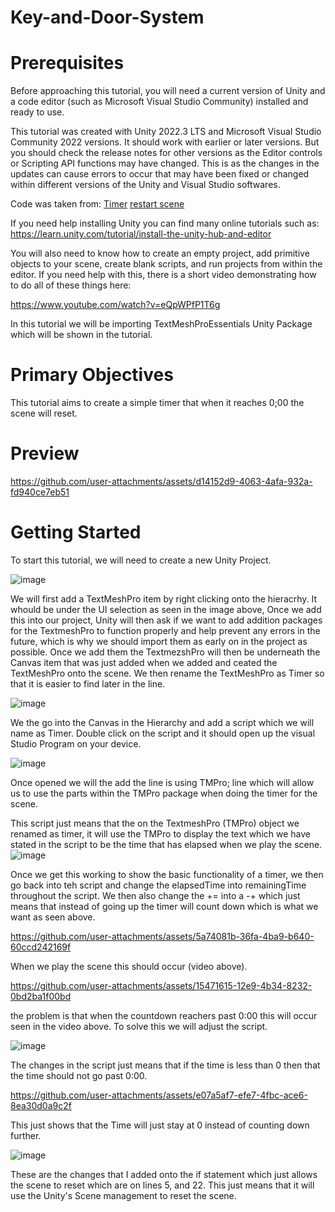 # Key-and-Door-System

# Prerequisites
Before approaching this tutorial, you will need a current version of Unity and a code editor (such as Microsoft Visual Studio Community) installed and ready to use.

This tutorial was created with Unity 2022.3 LTS and Microsoft Visual Studio Community 2022 versions. It should work with earlier or later versions. But you should check the release notes for other versions as the Editor controls or Scripting API functions may have changed. This is as the changes in the updates can cause errors to occur that may have been fixed or changed within different versions of the Unity and Visual Studio softwares.

Code was taken from:
[Timer](https://www.youtube.com/watch?v=POq1i8FyRyQ)
[restart scene](https://discussions.unity.com/t/how-to-restart-scene-properly/118396/3)

If you need help installing Unity you can find many online tutorials such as: https://learn.unity.com/tutorial/install-the-unity-hub-and-editor

You will also need to know how to create an empty project, add primitive objects to your scene, create blank scripts, and run projects from within the editor. If you need help with this, there is a short video demonstrating how to do all of these things here:

https://www.youtube.com/watch?v=eQpWPfP1T6g

In this tutorial we will be importing TextMeshProEssentials Unity Package which will be shown in the tutorial.

# Primary Objectives
This tutorial aims to create a simple timer that when it reaches 0;00 the scene will reset.

# Preview

https://github.com/user-attachments/assets/d14152d9-4063-4afa-932a-fd940ce7eb51

# Getting Started
To start this tutorial, we will need to create a new Unity Project.

![image](https://github.com/user-attachments/assets/2b494d4b-da21-495e-8f42-6b9be4f2bc62)

We will first add a TextMeshPro item by right clicking onto the hieracrhy. It whould be under the UI selection as seen in the image above, Once we add this into our project, Unity will then ask if we want to add addition packages for the TextmeshPro to function properly and help prevent any errors in the future, which is why we should import them as early on in the project as possible. Once we add them the TextmezshPro will then be underneath the Canvas item that was just added when we added and ceated the TextMeshPro onto the scene. We then rename the TextMeshPro as Timer so that it is easier to find later in the line. 

![image](https://github.com/user-attachments/assets/2d1012dd-3bb7-4694-b132-9cac0eec3fed)

We the go into the Canvas in the Hierarchy and add a script which we will name as Timer. Double click on the script and it should open up the visual Studio Program on your device.

![image](https://github.com/user-attachments/assets/28b475ab-b057-4cce-b506-77a19d8212b5)

Once opened we will the add the line is using TMPro; line which will allow us to use the parts within the TMPro package when doing the timer for the scene.

This script just means that the on the TextmeshPro (TMPro) object we renamed as timer, it will use the TMPro to display the text which we have stated in the script to be the time that has elapsed when we play the scene.
![image](https://github.com/user-attachments/assets/90d67810-2dd9-4418-9a41-d27248cfbd4c)

Once we get this working to show the basic functionality of a timer, we then go back into teh script and change the elapsedTime into remainingTime throughout the script. We then also change the += into a -+ which just means that instead of going up the timer will count down which is what we want as seen above.

https://github.com/user-attachments/assets/5a74081b-36fa-4ba9-b640-60ccd242169f

When we play the scene this should occur (video above).

https://github.com/user-attachments/assets/15471615-12e9-4b34-8232-0bd2ba1f00bd

the problem is that when the countdown reachers past 0:00 this will occur seen in the video above. To solve this we will adjust the script.

![image](https://github.com/user-attachments/assets/f098f676-be40-42a1-bf08-b214d9c19adb)

The changes in the script just means that if the time is less than 0 then that the time should not go past 0:00.


https://github.com/user-attachments/assets/e07a5af7-efe7-4fbc-ace6-8ea30d0a9c2f

This just shows that the Time will just stay at 0 instead of counting down further.

![image](https://github.com/user-attachments/assets/aeb08fc8-b67d-4d60-ba51-fda3cd05a9cf)

These are the changes that I added onto the if statement which just allows the scene to reset which are on lines 5, and 22. This just means that it will use the Unity's Scene management to reset the scene.


